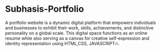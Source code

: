 # Subhasis-Portfolio
A portfolio website is a dynamic digital platform that empowers individuals and businesses to exhibit their work, skills, achievements, and distinctive personality on a global scale. This digital space functions as an online resume while also serving as a canvas for creative self-expression and identity representation using HTML,CSS, JAVASCRIPT🔥. 
